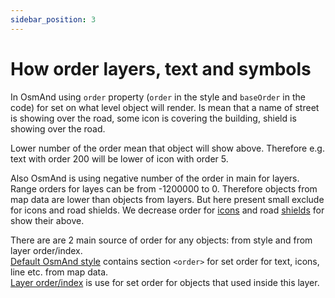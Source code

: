 ```yaml
---
sidebar_position: 3
---
```

# How order layers, text and symbols
In OsmAnd using `order` property (`order` in the style and `baseOrder` in the code) for set on what level object will render. Is mean that a name of street is showing over the road, some icon is covering the building, shield is showing over the road.  

Lower number of the order mean that object will show above. Therefore e.g. text with order 200 will be lower of icon with order 5.  

Also OsmAnd is using negative number of the order in main for layers. Range orders for layes can be from -1200000 to 0. Therefore objects from map data are lower than objects from layers. But here present small exclude for icons and road shields. We decrease order for [icons](https://github.com/osmandapp/OsmAnd-core/blob/41388a1ea569c98af029a60db7ebe0db7aa34e50/src/Map/MapPrimitiviser_P.cpp#L2869) and road [shields](https://github.com/osmandapp/OsmAnd-core/blob/41388a1ea569c98af029a60db7ebe0db7aa34e50/src/Map/MapPrimitiviser_P.cpp#L2720) for show their above.  

There are are 2 main source of order for any objects: from style and from layer order/index.  
[Default OsmAnd style](https://github.com/osmandapp/OsmAnd-resources/blob/652b38e6d5d291f8932eb7946ded9ce787cff579/rendering_styles/default.render.xml#L3166) contains section `<order>` for set order for text, icons, line etc. from map data.  
[Layer order/index](./list-of-layers.md) is use for set order for objects that used inside this layer.

